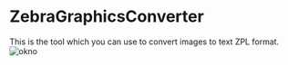 # ZebraGraphicsConverter
This is the tool which you can use to convert images to text ZPL format.
![okno](https://user-images.githubusercontent.com/91843717/135895366-8a77af51-c067-4558-be11-a5d7289ca328.PNG)
